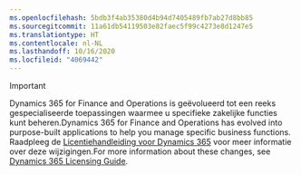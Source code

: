 ```yaml
---
ms.openlocfilehash: 5bdb3f4ab35380d4b94d7405489fb7ab27d8bb85
ms.sourcegitcommit: 11a61db54119503e82faec5f99c4273e8d1247e5
ms.translationtype: HT
ms.contentlocale: nl-NL
ms.lasthandoff: 10/16/2020
ms.locfileid: "4069442"
---
```

> [!IMPORTANT]
> <span data-ttu-id="1ddda-101">Dynamics 365 for Finance and Operations is geëvolueerd tot een reeks gespecialiseerde toepassingen waarmee u specifieke zakelijke functies kunt beheren.</span><span class="sxs-lookup"><span data-stu-id="1ddda-101">Dynamics 365 for Finance and Operations has evolved into purpose-built applications to help you manage specific business functions.</span></span> <span data-ttu-id="1ddda-102">Raadpleeg de [Licentiehandleiding voor Dynamics 365](https://mbs.microsoft.com/Files/public/365/Dynamics365LicensingGuide.pdf) voor meer informatie over deze wijzigingen.</span><span class="sxs-lookup"><span data-stu-id="1ddda-102">For more information about these changes, see [Dynamics 365 Licensing Guide](https://mbs.microsoft.com/Files/public/365/Dynamics365LicensingGuide.pdf).</span></span>
 
